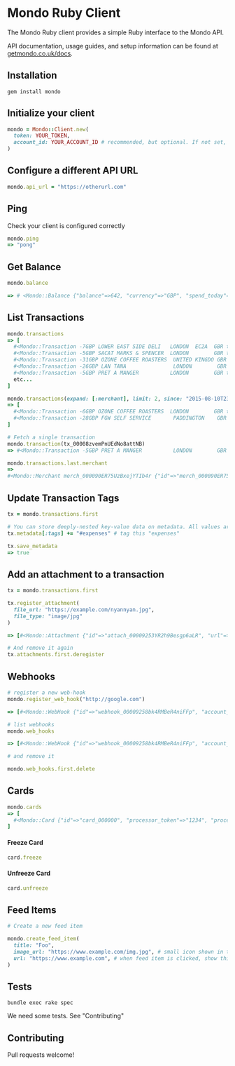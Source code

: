 # Mondo Ruby Client

The Mondo Ruby client provides a simple Ruby interface to the Mondo API.

API documentation, usage guides, and setup information can be found at [getmondo.co.uk/docs](https://getmondo.co.uk/docs/).

## Installation

```
gem install mondo
```

## Initialize your client

```ruby
mondo = Mondo::Client.new(
  token: YOUR_TOKEN,
  account_id: YOUR_ACCOUNT_ID # recommended, but optional. If not set, the client will fetch it from the API
)
```

## Configure a different API URL
```ruby
mondo.api_url = "https://otherurl.com"
```

## Ping

Check your client is configured correctly

```ruby
mondo.ping
=> "pong"
```

## Get Balance

```ruby
mondo.balance

=> # <Mondo::Balance {"balance"=>642, "currency"=>"GBP", "spend_today"=>0}>}
```


## List Transactions

```ruby
mondo.transactions
=> [
  #<Mondo::Transaction -7GBP LOWER EAST SIDE DELI   LONDON  EC2A  GBR tx_00008zphrT5MZQoOhLbTur>,
  #<Mondo::Transaction -5GBP SACAT MARKS & SPENCER  LONDON        GBR tx_00008zqEXy8SiMLdEqVVmT>,
  #<Mondo::Transaction -31GBP OZONE COFFEE ROASTERS  UNITED KINGDO GBR tx_00008zrYsmW9IVgPz3bUiv>,
  #<Mondo::Transaction -26GBP LAN TANA               LONDON        GBR tx_00008zru1CYoS6lW6nhpeD>,
  #<Mondo::Transaction -5GBP PRET A MANGER          LONDON        GBR tx_00008zvemPnUEdNo8attNB>,
  etc...
]

mondo.transactions(expand: [:merchant], limit: 2, since: "2015-08-10T23:00:00Z")
=> [
  #<Mondo::Transaction -6GBP OZONE COFFEE ROASTERS  LONDON        GBR tx_00008zy8VxynHJGWOqY3aD>,
  #<Mondo::Transaction -28GBP FGW SELF SERVICE       PADDINGTON    GBR tx_00008zyGtoILjhPUwlZli5>,
]

# Fetch a single transaction
mondo.transaction(tx_00008zvemPnUEdNo8attNB)
=> #<Mondo::Transaction -5GBP PRET A MANGER          LONDON        GBR tx_00008zvemPnUEdNo8attNB>

mondo.transactions.last.merchant
=>
#<Mondo::Merchant merch_000090ER75UzBxejYTIb4r {"id"=>"merch_000090ER75UzBxejYTIb4r", "group_id"=>"grp_00008yEdfHhvbwnQcsYryL", "created"=>"2015-09-19T09:42:16Z", "name"=>"Department Of Coffee And Social Affairs", "logo"=>"http://avatars.io/twitter/deptofcoffee/?size=large", "address"=>{"address"=>"14-16 Leather Ln", "city"=>"London", "region"=>"Greater London", "country"=>"GB", "postcode"=>"EC1N 7SU", "latitude"=>51.519348553897686, "longitude"=>-0.1090317964553833}}>
```

## Update Transaction Tags

```ruby
tx = mondo.transactions.first

# You can store deeply-nested key-value data on metadata. All values are stored & returned as strings.
tx.metadata[:tags] += "#expenses" # tag this "expenses"

tx.save_metadata
=> true
```


## Add an attachment to a transaction

```ruby
tx = mondo.transactions.first

tx.register_attachment(
  file_url: "https://example.com/nyannyan.jpg",
  file_type: "image/jpg"
)

=> [#<Mondo::Attachment {"id"=>"attach_00009253YR2h9Besgp6aLR", "url"=>"https://example.com/nyannyan.jpg", "type"=>"image/jpg", "created"=>"2015-11-13T16:50:05Z"}>]

# And remove it again
tx.attachments.first.deregister
```


## Webhooks

```ruby
# register a new web-hook
mondo.register_web_hook("http://google.com")

=> [#<Mondo::WebHook {"id"=>"webhook_00009258bk4RMBeR4niFFp", "account_id"=>"acc_000091N8nkeAUWHJjR9k9J", "url"=>"http://google.com"}>]

# list webhooks
mondo.web_hooks

=> [#<Mondo::WebHook {"id"=>"webhook_00009258bk4RMBeR4niFFp", "account_id"=>"acc_000091N8nkeAUWHJjR9k9J", "url"=>"http://google.com"}>]

# and remove it

mondo.web_hooks.first.delete

```

## Cards

```ruby
mondo.cards
=> [
  #<Mondo::Card {"id"=>"card_000000", "processor_token"=>"1234", "processor"=>"gps", "account_id"=>"account_12345", "last_digits"=>"4242", "name"=>"Your Name", "expires"=>"01/2220", "status"=>"ACTIVE", "created"=>"2016-01-20T17:23:05.51Z"}>
]
```

#### Freeze Card
```ruby
card.freeze
```

#### Unfreeze Card
```ruby
card.unfreeze
```

## Feed Items

```ruby
# Create a new feed item

mondo.create_feed_item(
  title: "Foo",
  image_url: "https://www.example.com/img.jpg", # small icon shown in the feed
  url: "https://www.example.com", # when feed item is clicked, show this page in a webview
)
```

## Tests

```
bundle exec rake spec
```

We need some tests. See "Contributing"

## Contributing

Pull requests welcome!
